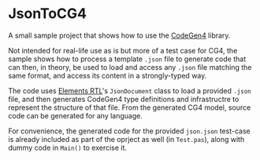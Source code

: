 # JsonToCG4

A small sample project that shows how to use the [CodeGen4](https://github.com/remobjects/CodeGen4) library. 

Not intended for real-life use as is but more of a test case for CG4, the sample shows how to process a template `.json` file to generate code that can then, in theory, be used to load and access any `.json` file matching the same format, and access its content in a strongly-typed way.

The code uses [Elements RTL](https://github.com/remobjects/rtl2)'s `JsonDocument` class to load a provided `.json` file, and then generates CodeGen4 type definitions and infrastructre to represent the structure of that file. From the generated CG4 model, source code can be generated for any language. 

For convenience, the generated code for the provided `json.json` test-case is already included as part of the oprject as well (in `Test.pas`), along with dummy code in `Main()` to exercise it.
